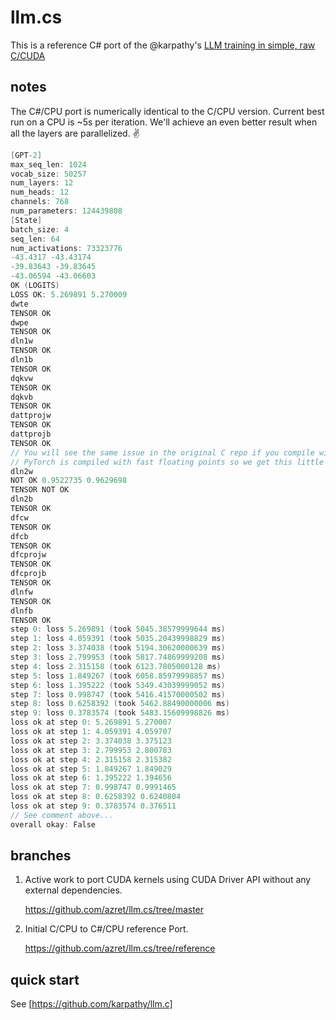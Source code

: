 # llm.cs

This is a reference C# port of the @karpathy's [LLM training in simple, raw C/CUDA](https://github.com/karpathy/llm.c)

## notes

The C#/CPU port is numerically identical to the C/CPU version. Current best run on a CPU is ~5s per iteration. We'll achieve an even better result when all the layers are parallelized. ✌️

```c
[GPT-2]
max_seq_len: 1024
vocab_size: 50257
num_layers: 12
num_heads: 12
channels: 768
num_parameters: 124439808
[State]
batch_size: 4
seq_len: 64
num_activations: 73323776
-43.4317 -43.43174
-39.83643 -39.83645
-43.06594 -43.06603
OK (LOGITS)
LOSS OK: 5.269891 5.270009
dwte
TENSOR OK
dwpe
TENSOR OK
dln1w
TENSOR OK
dln1b
TENSOR OK
dqkvw
TENSOR OK
dqkvb
TENSOR OK
dattprojw
TENSOR OK
dattprojb
TENSOR OK
// You will see the same issue in the original C repo if you compile without fast floating point.
// PyTorch is compiled with fast floating points so we get this little discrepancy.
dln2w
NOT OK 0.9522735 0.9629698
TENSOR NOT OK
dln2b
TENSOR OK
dfcw
TENSOR OK
dfcb
TENSOR OK
dfcprojw
TENSOR OK
dfcprojb
TENSOR OK
dlnfw
TENSOR OK
dlnfb
TENSOR OK
step 0: loss 5.269891 (took 5045.38579999644 ms)
step 1: loss 4.059391 (took 5035.20439998829 ms)
step 2: loss 3.374038 (took 5194.30620000639 ms)
step 3: loss 2.799953 (took 5817.74869999208 ms)
step 4: loss 2.315158 (took 6123.7805000128 ms)
step 5: loss 1.849267 (took 6058.85979998857 ms)
step 6: loss 1.395222 (took 5349.43039999052 ms)
step 7: loss 0.998747 (took 5416.41570000502 ms)
step 8: loss 0.6258392 (took 5462.88490000006 ms)
step 9: loss 0.3783574 (took 5483.15609998826 ms)
loss ok at step 0: 5.269891 5.270007
loss ok at step 1: 4.059391 4.059707
loss ok at step 2: 3.374038 3.375123
loss ok at step 3: 2.799953 2.800783
loss ok at step 4: 2.315158 2.315382
loss ok at step 5: 1.849267 1.849029
loss ok at step 6: 1.395222 1.394656
loss ok at step 7: 0.998747 0.9991465
loss ok at step 8: 0.6258392 0.6240804
loss ok at step 9: 0.3783574 0.376511
// See comment above...
overall okay: False
```

## branches

1. Active work to port CUDA kernels using CUDA Driver API without any external dependencies.

    https://github.com/azret/llm.cs/tree/master

2. Initial C/CPU to C#/CPU reference Port.

    https://github.com/azret/llm.cs/tree/reference

## quick start

See [https://github.com/karpathy/llm.c]
